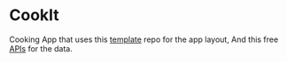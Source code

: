 # CookIt
Cooking App that uses this [template](https://github.com/ahmadnurhidayat/Cook-It-Android-XML-Template) repo for the app layout,
And this free [APIs](https://themealdb.com/) for the data.
